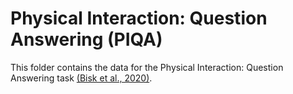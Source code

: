 # Physical Interaction: Question Answering (PIQA)

This folder contains the data for the Physical Interaction: Question Answering task [(Bisk et al., 2020)](https://arxiv.org/abs/1911.11641).
